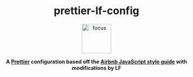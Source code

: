 <div align="center">
<h1>prettier-lf-config</h1>

<img height="80" width="80" alt="focus" src="https://image.flaticon.com/icons/svg/1246/1246476.svg" />

<strong>A [Prettier](https://prettier.io/) configuration based off the [Airbnb JavaScript style guide](https://github.com/airbnb/javascript) with modifications by LF</strong>

</div>